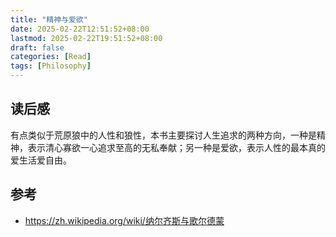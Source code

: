 ```yaml
---
title: "精神与爱欲"
date: 2025-02-22T12:51:52+08:00
lastmod: 2025-02-22T19:51:52+08:00
draft: false
categories: [Read]
tags: [Philosophy]
---
```


## 读后感

有点类似于荒原狼中的人性和狼性，本书主要探讨人生追求的两种方向，一种是精神，表示清心寡欲一心追求至高的无私奉献；另一种是爱欲，表示人性的最本真的爱生活爱自由。


## 参考
- https://zh.wikipedia.org/wiki/纳尔齐斯与歌尔德蒙
